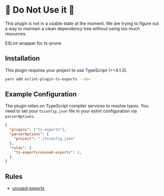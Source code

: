 # 🚨 Do Not Use it 🚨
This plugin is not in a usable state at the moment. We are trying to figure out a way to maintain a clean dependency tree without using too much resources.

ESLint wrapper for ts-prune

## Installation

This plugin requires your project to use TypeScript (>=4.1.3).

```sh
yarn add eslint-plugin-ts-exports --dev
```

## Example Configuration

The plugin relies on TypeScript compiler services to resolve types.
You need to set your `tsconfig.json` file in your eslint configuration via `parserOptions`.

```json
{
  "plugins": ["ts-exports"],
  "parserOptions": {
    "project": "./tsconfig.json"
  },
  "rules": {
    "ts-exports/unused-exports": 2,
  }
}
```

## Rules
* [unused-exports](./docs/unused-exports.md)
